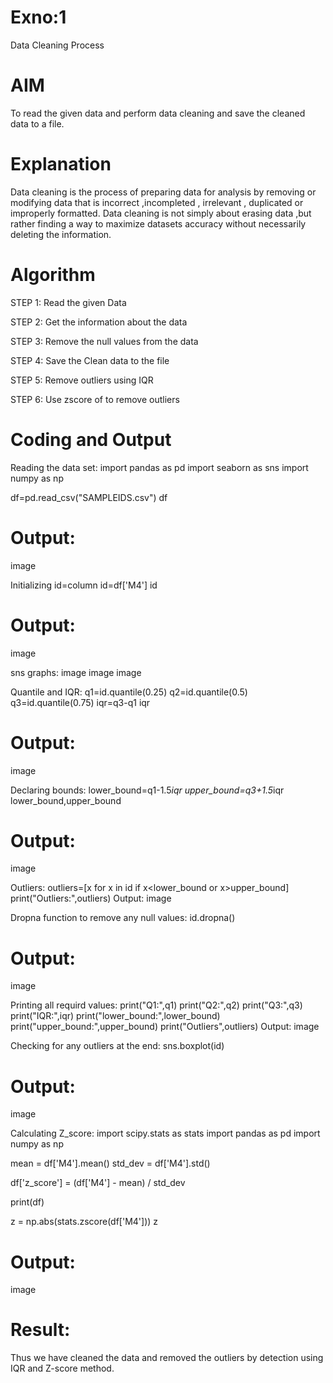 # Exno:1
Data Cleaning Process

# AIM
To read the given data and perform data cleaning and save the cleaned data to a file.

 # Explanation
Data cleaning is the process of preparing data for analysis by removing or modifying data that is incorrect ,incompleted , irrelevant , duplicated or improperly formatted. Data cleaning is not simply about erasing data ,but rather finding a way to maximize datasets accuracy without necessarily deleting the information.

# Algorithm
STEP 1: Read the given Data

STEP 2: Get the information about the data

STEP 3: Remove the null values from the data

STEP 4: Save the Clean data to the file

STEP 5: Remove outliers using IQR

STEP 6: Use zscore of to remove outliers

# Coding and Output
Reading the data set:
import pandas as pd
import seaborn as sns
import numpy as np

df=pd.read_csv("SAMPLEIDS.csv")
df
 # Output:
image

Initializing id=column
id=df['M4']
id
 # Output:
image

sns graphs:
image image image

Quantile and IQR:
q1=id.quantile(0.25)
q2=id.quantile(0.5)
q3=id.quantile(0.75)
iqr=q3-q1
iqr
# Output:
image

Declaring bounds:
lower_bound=q1-1.5*iqr
upper_bound=q3+1.5*iqr
lower_bound,upper_bound
 # Output:
image

Outliers:
outliers=[x for x in id if x<lower_bound or x>upper_bound]
print("Outliers:",outliers)
Output:
image

Dropna function to remove any null values:
id.dropna()

 # Output:
image

Printing all requird values:
print("Q1:",q1)
print("Q2:",q2)
print("Q3:",q3)
print("IQR:",iqr)
print("lower_bound:",lower_bound)
print("upper_bound:",upper_bound)
print("Outliers",outliers)
Output:
image

Checking for any outliers at the end:
sns.boxplot(id)

 # Output:
image

Calculating Z_score:
import scipy.stats as stats
import pandas as pd
import numpy as np


mean = df['M4'].mean()
std_dev = df['M4'].std()

df['z_score'] = (df['M4'] - mean) / std_dev

print(df)

z = np.abs(stats.zscore(df['M4']))
z
 # Output:
image

# Result:
Thus we have cleaned the data and removed the outliers by detection using IQR and Z-score method.
